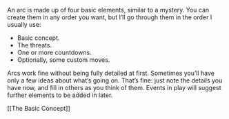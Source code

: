 
An arc is made up of four basic elements, similar to a mystery. You can create them in any order you want, but I’ll go through them in the order I usually use:

- Basic concept.
- The threats.
- One or more countdowns.
- Optionally, some custom moves.

Arcs work fine without being fully detailed at first. Sometimes you’ll have only a few ideas about what’s going on. That’s fine: just note the details you have now, and fill in others as you think of them. Events in play will suggest further elements to be added in later.

[[The Basic Concept]]
